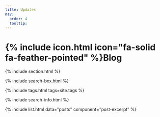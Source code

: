 ```yaml
---
title: Updates
nav:
  order: 4
  tooltip:
---
```


# {% include icon.html icon="fa-solid fa-feather-pointed" %}Blog



{% include section.html %}

{% include search-box.html %}

{% include tags.html tags=site.tags %}

{% include search-info.html %}

{% include list.html data="posts" component="post-excerpt" %}
